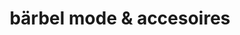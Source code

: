 ---
title: "bärbel mode & accesoires"
url: /reichenbach-an-der-fils/baerbel-mode-und-accesoires/
shop: Kleidung
---